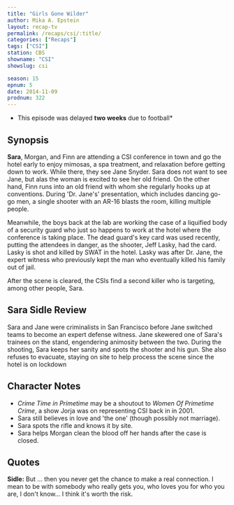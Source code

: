 ```yaml
---
title: "Girls Gone Wilder"
author: Mika A. Epstein
layout: recap-tv
permalink: /recaps/csi/:title/
categories: ["Recaps"]
tags: ["CSI"]
station: CBS
showname: "CSI"
showslug: csi

season: 15  
epnum: 5  
date: 2014-11-09
prodnum: 322  
---
```


* This episode was delayed **two weeks** due to football*

## Synopsis
**Sara**, Morgan, and Finn are attending a CSI conference in town and go the hotel early to enjoy mimosas, a spa treatment, and relaxation before getting down to work. While there, they see Jane Snyder. Sara does not want to see Jane, but alas the woman is excited to see her old friend. On the other hand, Finn runs into an old friend with whom she regularly hooks up at conventions. During 'Dr. Jane's' presentation, which includes dancing go-go men, a single shooter with an AR-16 blasts the room, killing multiple people.

Meanwhile, the boys back at the lab are working the case of a liquified body of a security guard who just so happens to work at the hotel where the conference is taking place. The dead guard's key card was used recently, putting the attendees in danger, as the shooter, Jeff Lasky, had the card. Lasky is shot and killed by SWAT in the hotel. Lasky was after Dr. Jane, the expert witness who previously kept the man who eventually killed his family out of jail.

After the scene is cleared, the CSIs find a second killer who is targeting, among other people, Sara.

## Sara Sidle Review

Sara and Jane were criminalists in San Francisco before Jane switched teams to become an expert defense witness. Jane skewered one of Sara's trainees on the stand, engendering animosity between the two. During the shooting, Sara keeps her sanity and spots the shooter and his gun. She also refuses to evacuate, staying on site to help process the scene since the hotel is on lockdown

## Character Notes

* _Crime Time in Primetime_ may be a shoutout to _Women Of Primetime Crime_, a show Jorja was on representing CSI back in in 2001.  
* Sara still believes in love and 'the one' (though possibly not marriage).  
* Sara spots the rifle and knows it by site.  
* Sara helps Morgan clean the blood off her hands after the case is closed.

## Quotes

**Sidle:** But ... then you never get the chance to make a real connection. I mean to be with somebody who really gets you, who loves you for who you are, I don't know... I think it's worth the risk.

